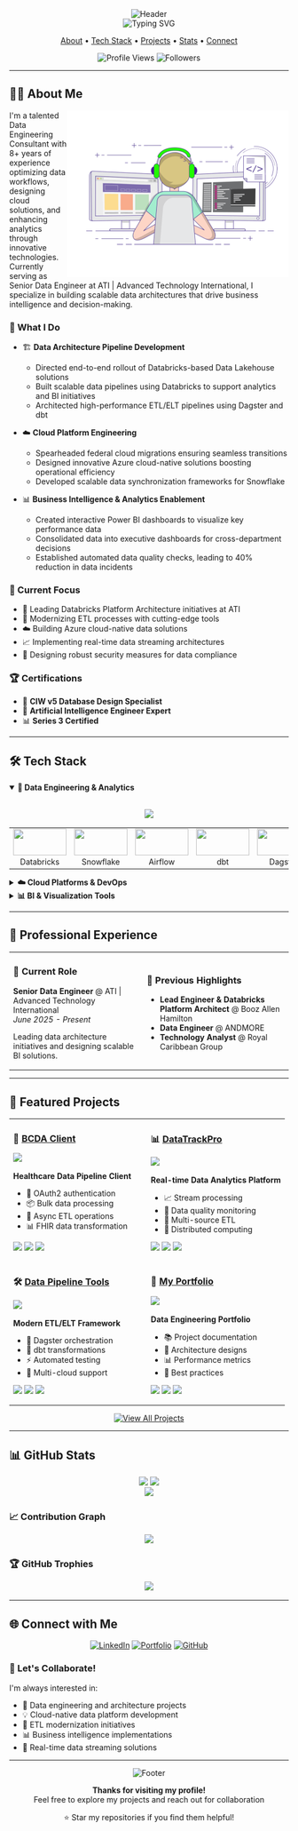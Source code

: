 <!-- Profile Header -->
<div align="center">
  <img src="https://capsule-render.vercel.app/api?type=waving&color=00BFFF&height=200&section=header&text=Carlos%20Pacheco&fontSize=80&fontAlignY=35&animation=twinkling&fontColor=ffffff&desc=Talented%20Data%20Engineer%20%7C%20Data%20Architecture%20•%20Cloud%20Platforms%20•%20ETL%20Modernization&descAlignY=55&descSize=18" alt="Header" />
</div>

<!-- Animated Introduction -->
<div align="center">
  <img src="https://readme-typing-svg.herokuapp.com?font=Fira+Code&pause=1000&color=00BFFF&center=true&vCenter=true&width=800&lines=Welcome+to+my+GitHub+Profile!;8%2B+Years+Building+Scalable+Data+Solutions;Databricks+%7C+Azure+%7C+Snowflake+Expert;ETL+Modernization+and+Cloud+Architecture" alt="Typing SVG" />
</div>

<!-- Quick Links -->
<p align="center">
  <a href="#about-me">About</a> •
  <a href="#tech-stack">Tech Stack</a> •
  <a href="#featured-projects">Projects</a> •
  <a href="#github-stats">Stats</a> •
  <a href="#connect">Connect</a>
</p>

<!-- Visitor Counter -->
<p align="center">
  <img src="https://komarev.com/ghpvc/?username=pachecocarlos27&label=Profile%20Views&color=00BFFF&style=for-the-badge" alt="Profile Views" />
  <img src="https://img.shields.io/github/followers/pachecocarlos27?label=Followers&style=for-the-badge&color=00BFFF" alt="Followers">
</p>

---

## 👨‍💻 About Me

<img align="right" alt="Coding" width="400" src="https://raw.githubusercontent.com/devSouvik/devSouvik/master/gif3.gif">

I'm a talented Data Engineering Consultant with 8+ years of experience optimizing data workflows, designing cloud solutions, and enhancing analytics through innovative technologies. Currently serving as Senior Data Engineer at ATI | Advanced Technology International, I specialize in building scalable data architectures that drive business intelligence and decision-making.

### 🎯 What I Do

- 🏗️ **Data Architecture Pipeline Development**
  - Directed end-to-end rollout of Databricks-based Data Lakehouse solutions
  - Built scalable data pipelines using Databricks to support analytics and BI initiatives
  - Architected high-performance ETL/ELT pipelines using Dagster and dbt

- ☁️ **Cloud Platform Engineering**
  - Spearheaded federal cloud migrations ensuring seamless transitions
  - Designed innovative Azure cloud-native solutions boosting operational efficiency
  - Developed scalable data synchronization frameworks for Snowflake

- 📊 **Business Intelligence & Analytics Enablement**
  - Created interactive Power BI dashboards to visualize key performance data
  - Consolidated data into executive dashboards for cross-department decisions
  - Established automated data quality checks, leading to 40% reduction in data incidents

### 🌱 Current Focus

- 🚀 Leading Databricks Platform Architecture initiatives at ATI
- 🔄 Modernizing ETL processes with cutting-edge tools
- ☁️ Building Azure cloud-native data solutions
- 📈 Implementing real-time data streaming architectures
- 🔐 Designing robust security measures for data compliance

### 🏆 Certifications

- 📜 **CIW v5 Database Design Specialist**
- 🤖 **Artificial Intelligence Engineer Expert**
- 📊 **Series 3 Certified**

---

## 🛠️ Tech Stack

<details open>
<summary><b>🔧 Data Engineering & Analytics</b></summary>
<br>

<p align="center">
  <img src="https://skillicons.dev/icons?i=python,scala,java,spark,kafka,postgresql,mysql&theme=dark" />
</p>

<table align="center">
<tr>
<td align="center" width="96">
  <img src="https://img.shields.io/badge/Databricks-FF3621?style=for-the-badge&logo=databricks&logoColor=white" width="96" height="48" />
  <br>Databricks
</td>
<td align="center" width="96">
  <img src="https://img.shields.io/badge/Snowflake-29B5E8?style=for-the-badge&logo=snowflake&logoColor=white" width="96" height="48" />
  <br>Snowflake
</td>
<td align="center" width="96">
  <img src="https://img.shields.io/badge/Apache%20Airflow-017CEE?style=for-the-badge&logo=apacheairflow&logoColor=white" width="96" height="48" />
  <br>Airflow
</td>
<td align="center" width="96">
  <img src="https://img.shields.io/badge/dbt-FF6B6B?style=for-the-badge&logo=dbt&logoColor=white" width="96" height="48" />
  <br>dbt
</td>
<td align="center" width="96">
  <img src="https://img.shields.io/badge/Dagster-0A0E27?style=for-the-badge&logo=dagster&logoColor=white" width="96" height="48" />
  <br>Dagster
</td>
</tr>
</table>
</details>

<details>
<summary><b>☁️ Cloud Platforms & DevOps</b></summary>
<br>

<p align="center">
  <img src="https://skillicons.dev/icons?i=azure,aws,gcp,docker,kubernetes,terraform,jenkins&theme=dark" />
</p>
</details>

<details>
<summary><b>📊 BI & Visualization Tools</b></summary>
<br>

<p align="center">
  <img src="https://img.shields.io/badge/Power%20BI-F2C811?style=for-the-badge&logo=powerbi&logoColor=black" />
  <img src="https://img.shields.io/badge/Tableau-E97627?style=for-the-badge&logo=tableau&logoColor=white" />
  <img src="https://img.shields.io/badge/SSRS-CC2927?style=for-the-badge&logo=microsoftsqlserver&logoColor=white" />
</p>
</details>

---

## 💼 Professional Experience

<table>
<tr>
<td>

### 🏢 Current Role
**Senior Data Engineer** @ ATI | Advanced Technology International  
*June 2025 - Present*

Leading data architecture initiatives and designing scalable BI solutions.

</td>
<td>

### 🚀 Previous Highlights
- **Lead Engineer & Databricks Platform Architect** @ Booz Allen Hamilton
- **Data Engineer** @ ANDMORE
- **Technology Analyst** @ Royal Caribbean Group

</td>
</tr>
</table>

---

## 🚀 Featured Projects

<table>
<tr>
<td width="50%">

### 🏥 [BCDA Client](https://github.com/pachecocarlos27/bcda-client)
<a href="https://github.com/pachecocarlos27/bcda-client">
  <img src="https://github-readme-stats.vercel.app/api/pin/?username=pachecocarlos27&repo=bcda-client&theme=tokyonight&hide_border=true" />
</a>

**Healthcare Data Pipeline Client**
- 🔐 OAuth2 authentication
- 📦 Bulk data processing
- 🚀 Async ETL operations
- 📊 FHIR data transformation

<p>
  <img src="https://img.shields.io/badge/Python-3776AB?style=flat&logo=python&logoColor=white" />
  <img src="https://img.shields.io/badge/Databricks-FF3621?style=flat&logo=databricks&logoColor=white" />
  <img src="https://img.shields.io/badge/Healthcare-00BFFF?style=flat" />
</p>

</td>
<td width="50%">

### 📊 [DataTrackPro](https://github.com/pachecocarlos27/DataTrackPro)
<a href="https://github.com/pachecocarlos27/DataTrackPro">
  <img src="https://github-readme-stats.vercel.app/api/pin/?username=pachecocarlos27&repo=DataTrackPro&theme=tokyonight&hide_border=true" />
</a>

**Real-time Data Analytics Platform**
- 📈 Stream processing
- 🔔 Data quality monitoring
- 📁 Multi-source ETL
- 🚀 Distributed computing

<p>
  <img src="https://img.shields.io/badge/Python-3776AB?style=flat&logo=python&logoColor=white" />
  <img src="https://img.shields.io/badge/Spark-E25A1C?style=flat&logo=apachespark&logoColor=white" />
  <img src="https://img.shields.io/badge/Kafka-231F20?style=flat&logo=apachekafka&logoColor=white" />
</p>

</td>
</tr>
<tr>
<td width="50%">

### 🛠️ [Data Pipeline Tools](https://github.com/pachecocarlos27/data-pipeline-tools)
<a href="https://github.com/pachecocarlos27/data-pipeline-tools">
  <img src="https://github-readme-stats.vercel.app/api/pin/?username=pachecocarlos27&repo=data-pipeline-tools&theme=tokyonight&hide_border=true" />
</a>

**Modern ETL/ELT Framework**
- 🚀 Dagster orchestration
- 🎯 dbt transformations
- ⚡ Automated testing
- 📁 Multi-cloud support

<p>
  <img src="https://img.shields.io/badge/Dagster-0A0E27?style=flat&logo=dagster&logoColor=white" />
  <img src="https://img.shields.io/badge/dbt-FF6B6B?style=flat&logo=dbt&logoColor=white" />
  <img src="https://img.shields.io/badge/Snowflake-29B5E8?style=flat&logo=snowflake&logoColor=white" />
</p>

</td>
<td width="50%">

### 🎯 [My Portfolio](https://github.com/pachecocarlos27/my-portfolio)
<a href="https://github.com/pachecocarlos27/my-portfolio">
  <img src="https://github-readme-stats.vercel.app/api/pin/?username=pachecocarlos27&repo=my-portfolio&theme=tokyonight&hide_border=true" />
</a>

**Data Engineering Portfolio**
- 📚 Project documentation
- 🔗 Architecture designs
- 📊 Performance metrics
- 🚀 Best practices

<p>
  <img src="https://img.shields.io/badge/Documentation-00BFFF?style=flat" />
  <img src="https://img.shields.io/badge/Architecture-FF6B6B?style=flat" />
  <img src="https://img.shields.io/badge/Portfolio-4FC08D?style=flat" />
</p>

</td>
</tr>
</table>

<p align="center">
  <a href="https://github.com/pachecocarlos27?tab=repositories">
    <img src="https://img.shields.io/badge/View%20All%20Projects-00BFFF?style=for-the-badge&logo=github&logoColor=white" alt="View All Projects" />
  </a>
</p>

---

## 📊 GitHub Stats

<div align="center">
  <img height="180em" src="https://github-readme-stats.vercel.app/api?username=pachecocarlos27&show_icons=true&theme=tokyonight&include_all_commits=true&count_private=true&hide_border=true"/>
  <img height="180em" src="https://github-readme-stats.vercel.app/api/top-langs/?username=pachecocarlos27&layout=compact&langs_count=8&theme=tokyonight&hide_border=true"/>
</div>

<div align="center">
  <img src="https://github-readme-streak-stats.herokuapp.com/?user=pachecocarlos27&theme=tokyonight&hide_border=true" />
</div>

### 📈 Contribution Graph

<div align="center">
  <img src="https://github-readme-activity-graph.vercel.app/graph?username=pachecocarlos27&theme=tokyo-night&hide_border=true&area=true" />
</div>

### 🏆 GitHub Trophies

<div align="center">
  <img src="https://github-profile-trophy.vercel.app/?username=pachecocarlos27&theme=tokyonight&no-frame=true&row=1&column=7" />
</div>

---

## 🌐 Connect with Me

<div align="center">
  
[![LinkedIn](https://img.shields.io/badge/LinkedIn-Carlos%20Pacheco-0077B5?style=for-the-badge&logo=linkedin&logoColor=white)](https://www.linkedin.com/in/crrpacheco)
[![Portfolio](https://img.shields.io/badge/Portfolio-myonlineprofile.site-4285F4?style=for-the-badge&logo=google-chrome&logoColor=white)](http://myonlineprofile.site)
[![GitHub](https://img.shields.io/badge/GitHub-pachecocarlos27-181717?style=for-the-badge&logo=github&logoColor=white)](https://github.com/pachecocarlos27)

</div>

### 💬 Let's Collaborate!

I'm always interested in:
- 🤝 Data engineering and architecture projects
- 💡 Cloud-native data platform development
- 🚀 ETL modernization initiatives
- 📊 Business intelligence implementations
- 🔄 Real-time data streaming solutions

---

<div align="center">
  <img src="https://capsule-render.vercel.app/api?type=waving&color=00BFFF&height=100&section=footer&animation=twinkling" alt="Footer" />
  
  <p>
    <strong>Thanks for visiting my profile!</strong><br>
    Feel free to explore my projects and reach out for collaboration
  </p>
  
  ⭐ Star my repositories if you find them helpful!
</div>
